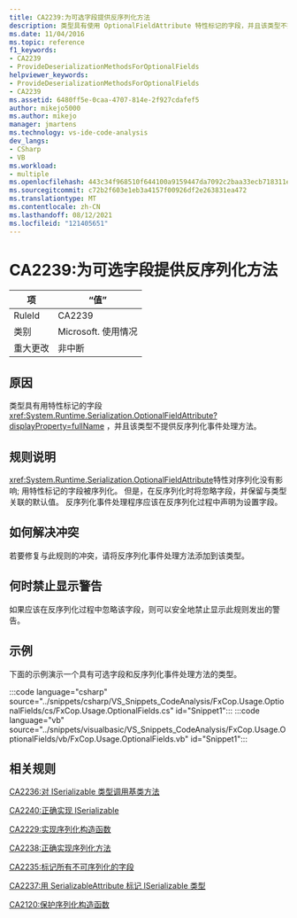```yaml
---
title: CA2239:为可选字段提供反序列化方法
description: 类型具有使用 OptionalFieldAttribute 特性标记的字段，并且该类型不提供反序列化事件处理方法。
ms.date: 11/04/2016
ms.topic: reference
f1_keywords:
- CA2239
- ProvideDeserializationMethodsForOptionalFields
helpviewer_keywords:
- ProvideDeserializationMethodsForOptionalFields
- CA2239
ms.assetid: 6480ff5e-0caa-4707-814e-2f927cdafef5
author: mikejo5000
ms.author: mikejo
manager: jmartens
ms.technology: vs-ide-code-analysis
dev_langs:
- CSharp
- VB
ms.workload:
- multiple
ms.openlocfilehash: 443c34f968510f644100a9159447da7092c2baa33ecb718311eade4d5a507e0a
ms.sourcegitcommit: c72b2f603e1eb3a4157f00926df2e263831ea472
ms.translationtype: MT
ms.contentlocale: zh-CN
ms.lasthandoff: 08/12/2021
ms.locfileid: "121405651"
---
```

# <a name="ca2239-provide-deserialization-methods-for-optional-fields"></a>CA2239:为可选字段提供反序列化方法

|项|“值”|
|-|-|
|RuleId|CA2239|
|类别|Microsoft. 使用情况|
|重大更改|非中断|

## <a name="cause"></a>原因
类型具有用特性标记的字段 <xref:System.Runtime.Serialization.OptionalFieldAttribute?displayProperty=fullName> ，并且该类型不提供反序列化事件处理方法。

## <a name="rule-description"></a>规则说明
<xref:System.Runtime.Serialization.OptionalFieldAttribute>特性对序列化没有影响; 用特性标记的字段被序列化。 但是，在反序列化时将忽略字段，并保留与类型关联的默认值。 反序列化事件处理程序应该在反序列化过程中声明为设置字段。

## <a name="how-to-fix-violations"></a>如何解决冲突
若要修复与此规则的冲突，请将反序列化事件处理方法添加到该类型。

## <a name="when-to-suppress-warnings"></a>何时禁止显示警告
如果应该在反序列化过程中忽略该字段，则可以安全地禁止显示此规则发出的警告。

## <a name="example"></a>示例
下面的示例演示一个具有可选字段和反序列化事件处理方法的类型。

:::code language="csharp" source="../snippets/csharp/VS_Snippets_CodeAnalysis/FxCop.Usage.OptionalFields/cs/FxCop.Usage.OptionalFields.cs" id="Snippet1":::
:::code language="vb" source="../snippets/visualbasic/VS_Snippets_CodeAnalysis/FxCop.Usage.OptionalFields/vb/FxCop.Usage.OptionalFields.vb" id="Snippet1":::

## <a name="related-rules"></a>相关规则
[CA2236:对 ISerializable 类型调用基类方法](../code-quality/ca2236.md)

[CA2240:正确实现 ISerializable](../code-quality/ca2240.md)

[CA2229:实现序列化构造函数](/dotnet/fundamentals/code-analysis/quality-rules/ca2229)

[CA2238:正确实现序列化方法](../code-quality/ca2238.md)

[CA2235:标记所有不可序列化的字段](/dotnet/fundamentals/code-analysis/quality-rules/ca2235)

[CA2237:用 SerializableAttribute 标记 ISerializable 类型](/dotnet/fundamentals/code-analysis/quality-rules/ca2237)

[CA2120:保护序列化构造函数](../code-quality/ca2120.md)
